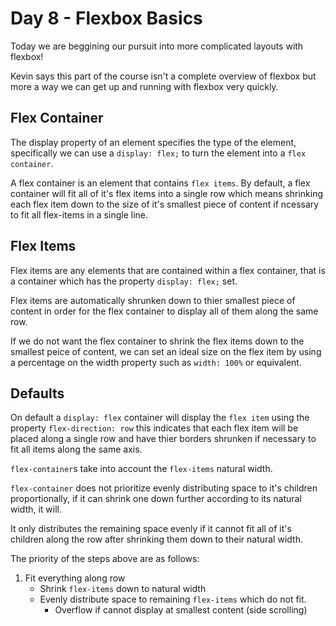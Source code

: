 # Day 8 - Flexbox Basics

Today we are beggining our pursuit into more complicated layouts with flexbox!

Kevin says this part of the course isn't a complete overview of flexbox but more a way we can get up and running with flexbox very quickly.

## Flex Container

The display property of an element specifies the type of the element, specifically we can use a `display: flex;` to turn the element into a `flex container`.

A flex container is an element that contains `flex items`. By default, a flex container will fit all of it's flex items into a single row which means shrinking each flex item down to the size of it's smallest piece of content if ncessary to fit all flex-items in a single line.

## Flex Items

Flex items are any elements that are contained within a flex container, that is a container which has the property `display: flex;` set.

Flex items are automatically shrunken down to thier smallest piece of content in order for the flex container to display all of them along the same row.

If we do not want the flex container to shrink the flex items down to the smallest peice of content, we can set an ideal size on the flex item by using a percentage on the width property such as `width: 100%` or equivalent.

## Defaults

On default a `display: flex` container will display the `flex item` using the property `flex-direction: row` this indicates that each flex item will be placed along a single row and have thier borders shrunken if necessary to fit all items along the same axis.

`flex-container`s take into account the `flex-items` natural width.

`flex-container` does not prioritize evenly distributing space to it's children proportionally, if it can shrink one down further according to its natural width, it will.

It only distributes the remaining space evenly if it cannot fit all of it's children along the row after shrinking them down to their natural width.

The priority of the steps above are as follows:

1. Fit everything along row
    - Shrink `flex-items` down to natural width
    - Evenly distribute space to remaining `flex-items` which do not fit.
        - Overflow if cannot display at smallest content (side scrolling)
